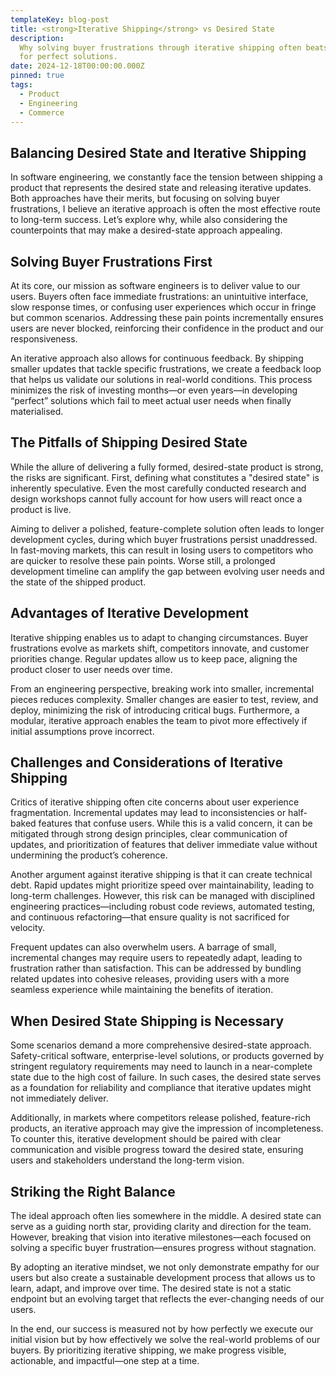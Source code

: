 ```yaml
---
templateKey: blog-post
title: <strong>Iterative Shipping</strong> vs Desired State
description:
  Why solving buyer frustrations through iterative shipping often beats waiting
  for perfect solutions.
date: 2024-12-18T00:00:00.000Z
pinned: true
tags:
  - Product
  - Engineering
  - Commerce
---
```


## Balancing Desired State and Iterative Shipping

In software engineering, we constantly face the tension between shipping a
product that represents the desired state and releasing iterative updates. Both
approaches have their merits, but focusing on solving buyer frustrations, I
believe an iterative approach is often the most effective route to long-term
success. Let’s explore why, while also considering the counterpoints that may
make a desired-state approach appealing.

## Solving Buyer Frustrations First

At its core, our mission as software engineers is to deliver value to our users.
Buyers often face immediate frustrations: an unintuitive interface, slow
response times, or confusing user experiences which occur in fringe but common
scenarios. Addressing these pain points incrementally ensures users are never
blocked, reinforcing their confidence in the product and our responsiveness.

An iterative approach also allows for continuous feedback. By shipping smaller
updates that tackle specific frustrations, we create a feedback loop that helps
us validate our solutions in real-world conditions. This process minimizes the
risk of investing months—or even years—in developing “perfect” solutions which
fail to meet actual user needs when finally materialised.

## The Pitfalls of Shipping Desired State

While the allure of delivering a fully formed, desired-state product is strong,
the risks are significant. First, defining what constitutes a "desired state" is
inherently speculative. Even the most carefully conducted research and design
workshops cannot fully account for how users will react once a product is live.

Aiming to deliver a polished, feature-complete solution often leads to longer
development cycles, during which buyer frustrations persist unaddressed. In
fast-moving markets, this can result in losing users to competitors who are
quicker to resolve these pain points. Worse still, a prolonged development
timeline can amplify the gap between evolving user needs and the state of the
shipped product.

## Advantages of Iterative Development

Iterative shipping enables us to adapt to changing circumstances. Buyer
frustrations evolve as markets shift, competitors innovate, and customer
priorities change. Regular updates allow us to keep pace, aligning the product
closer to user needs over time.

From an engineering perspective, breaking work into smaller, incremental pieces
reduces complexity. Smaller changes are easier to test, review, and deploy,
minimizing the risk of introducing critical bugs. Furthermore, a modular,
iterative approach enables the team to pivot more effectively if initial
assumptions prove incorrect.

## Challenges and Considerations of Iterative Shipping

Critics of iterative shipping often cite concerns about user experience
fragmentation. Incremental updates may lead to inconsistencies or half-baked
features that confuse users. While this is a valid concern, it can be mitigated
through strong design principles, clear communication of updates, and
prioritization of features that deliver immediate value without undermining the
product’s coherence.

Another argument against iterative shipping is that it can create technical
debt. Rapid updates might prioritize speed over maintainability, leading to
long-term challenges. However, this risk can be managed with disciplined
engineering practices—including robust code reviews, automated testing, and
continuous refactoring—that ensure quality is not sacrificed for velocity.

Frequent updates can also overwhelm users. A barrage of small, incremental
changes may require users to repeatedly adapt, leading to frustration rather
than satisfaction. This can be addressed by bundling related updates into
cohesive releases, providing users with a more seamless experience while
maintaining the benefits of iteration.

## When Desired State Shipping is Necessary

Some scenarios demand a more comprehensive desired-state approach.
Safety-critical software, enterprise-level solutions, or products governed by
stringent regulatory requirements may need to launch in a near-complete state
due to the high cost of failure. In such cases, the desired state serves as a
foundation for reliability and compliance that iterative updates might not
immediately deliver.

Additionally, in markets where competitors release polished, feature-rich
products, an iterative approach may give the impression of incompleteness. To
counter this, iterative development should be paired with clear communication
and visible progress toward the desired state, ensuring users and stakeholders
understand the long-term vision.

## Striking the Right Balance

The ideal approach often lies somewhere in the middle. A desired state can serve
as a guiding north star, providing clarity and direction for the team. However,
breaking that vision into iterative milestones—each focused on solving a
specific buyer frustration—ensures progress without stagnation.

By adopting an iterative mindset, we not only demonstrate empathy for our users
but also create a sustainable development process that allows us to learn,
adapt, and improve over time. The desired state is not a static endpoint but an
evolving target that reflects the ever-changing needs of our users.

In the end, our success is measured not by how perfectly we execute our initial
vision but by how effectively we solve the real-world problems of our buyers. By
prioritizing iterative shipping, we make progress visible, actionable, and
impactful—one step at a time.
